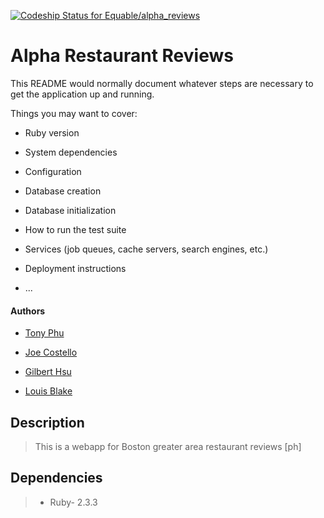[![Codeship Status for Equable/alpha_reviews](https://app.codeship.com/projects/db815360-009e-0137-f2c8-3ab166e74c3b/status?branch=master)](/projects/324696)

# Alpha Restaurant Reviews

This README would normally document whatever steps are necessary to get the
application up and running.

Things you may want to cover:

* Ruby version

* System dependencies

* Configuration

* Database creation

* Database initialization

* How to run the test suite

* Services (job queues, cache servers, search engines, etc.)

* Deployment instructions

* ...

#### Authors

* [Tony Phu](https://github.com/Phu-Bahr)

* [Joe Costello](https://github.com/jkc909)

* [Gilbert Hsu](https://github.com/sketchbook21)

* [Louis Blake](https://github.com/Equable)

## Description

> This is a webapp for Boston greater area restaurant reviews [ph]


## Dependencies

> * Ruby- 2.3.3
